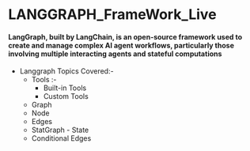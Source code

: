 # LANGGRAPH_FrameWork_Live
#### LangGraph, built by LangChain, is an open-source framework used to create and manage complex AI agent workflows, particularly those involving multiple interacting agents and stateful computations
- Langgraph Topics Covered:-
    - Tools :- 
        - Built-in Tools
        - Custom Tools 
    - Graph
    - Node
    - Edges
    - StatGraph - State
    - Conditional Edges

